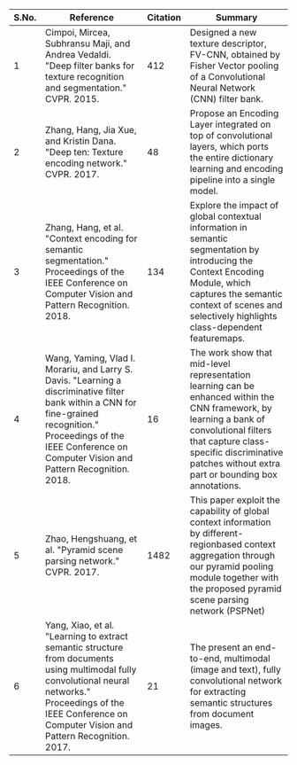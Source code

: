 |S.No.| Reference |Citation |Summary|
|--|--|--|--|
|1|Cimpoi, Mircea, Subhransu Maji, and Andrea Vedaldi. "Deep filter banks for texture recognition and segmentation." CVPR. 2015.|412|Designed a new texture descriptor, FV-CNN, obtained by Fisher Vector pooling of a Convolutional Neural Network (CNN) filter bank.|
|2|Zhang, Hang, Jia Xue, and Kristin Dana. "Deep ten: Texture encoding network." CVPR. 2017.|48|Propose an Encoding Layer integrated on top of convolutional layers, which ports the entire dictionary learning and encoding pipeline into a single model.|
|3|Zhang, Hang, et al. "Context encoding for semantic segmentation." Proceedings of the IEEE Conference on Computer Vision and Pattern Recognition. 2018.|134|Explore the impact of global contextual information in semantic segmentation by introducing the Context Encoding Module, which captures the semantic context of scenes and selectively highlights class-dependent featuremaps.|
|4|Wang, Yaming, Vlad I. Morariu, and Larry S. Davis. "Learning a discriminative filter bank within a CNN for fine-grained recognition." Proceedings of the IEEE Conference on Computer Vision and Pattern Recognition. 2018.|16|The work show that mid-level representation learning can be enhanced within the CNN framework, by learning a bank of convolutional filters that capture class-specific discriminative patches without extra part or bounding box annotations.|
|5|Zhao, Hengshuang, et al. "Pyramid scene parsing network." CVPR. 2017.|1482|This paper exploit the capability of global context information by different-regionbased context aggregation through our pyramid pooling module together with the proposed pyramid scene parsing network (PSPNet)|
|6|Yang, Xiao, et al. "Learning to extract semantic structure from documents using multimodal fully convolutional neural networks." Proceedings of the IEEE Conference on Computer Vision and Pattern Recognition. 2017.|21|The present an end-to-end, multimodal (image and text), fully convolutional network for extracting semantic structures from document images.|

